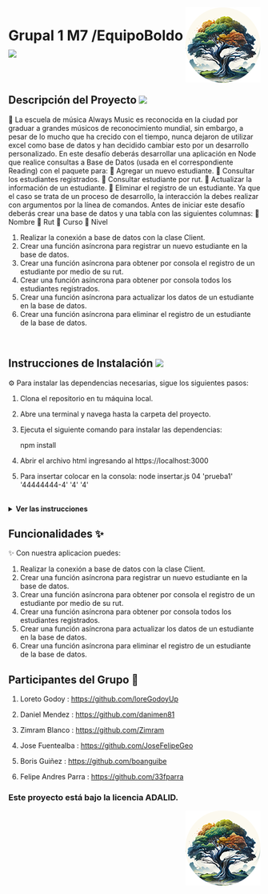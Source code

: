 <img src="public/images/boldoMedio.png" align="right" />
 <h1 align= left ><b>Grupal 1 M7 /EquipoBoldo</b> <img src = "https://media.giphy.com/media/gF2m2JOyGReppog8hU/giphy.gif" width = 80px></h1>

<br>

<h2><b>Descripción del Proyecto</b> <img src = " https://media.giphy.com/media/GjhqaB166nKR4BoEnh/giphy.gif" width = 50px></h2>

📝 La escuela de música Always Music es reconocida en la ciudad por graduar a grandes músicos de reconocimiento
mundial, sin embargo, a pesar de lo mucho que ha crecido con el tiempo, nunca dejaron de utilizar excel como base
de datos y han decidido cambiar esto por un desarrollo personalizado.
En este desafío deberás desarrollar una aplicación en Node que realice consultas a Base de Datos (usada en el
correspondiente Reading) con el paquete para:
 Agregar un nuevo estudiante.
 Consultar los estudiantes registrados.
 Consultar estudiante por rut.
 Actualizar la información de un estudiante.
 Eliminar el registro de un estudiante.
Ya que el caso se trata de un proceso de desarrollo, la interacción la debes realizar con argumentos por la línea de
comandos.
Antes de iniciar este desafío deberás crear una base de datos y una tabla con las siguientes columnas:
 Nombre
 Rut
 Curso
 Nivel

<!-- ![Foto de grupo](public/images/example.png) -->

1. Realizar la conexión a base de datos con la clase Client.
2. Crear una función asíncrona para registrar un nuevo estudiante en la base de datos.
3. Crear una función asíncrona para obtener por consola el registro de un estudiante por medio de su rut.
4. Crear una función asíncrona para obtener por consola todos los estudiantes registrados.
5. Crear una función asíncrona para actualizar los datos de un estudiante en la base de datos.
6. Crear una función asíncrona para eliminar el registro de un estudiante de la base de datos.

<br>

<h2><b>Instrucciones de Instalación</b> <img src = "https://media.giphy.com/media/3WZJkScSyfYVl7mGLd/giphy.gif" width = 60px></h2> 

⚙️ Para instalar las dependencias necesarias, sigue los siguientes pasos:

1. Clona el repositorio en tu máquina local.
2. Abre una terminal y navega hasta la carpeta del proyecto.
3. Ejecuta el siguiente comando para instalar las dependencias:

   npm install

4. Abrir el archivo html ingresando al https://localhost:3000
5. Para insertar colocar en la consola:  node insertar.js 04 'prueba1' '44444444-4' '4' '4'

<br>

<details> <img src = "https://media.giphy.com/media/v1.Y2lkPTc5MGI3NjExcTFtdWgyMmFrcHd4NjhuZWJ4aDJpcTlkbWlyNGQ4dDJwa2ZwZmptcSZlcD12MV9pbnRlcm5hbF9naWZfYnlfaWQmY3Q9cw/B4AgroOi1LkdPxMllY/giphy.gif" width = 50px> <summary><b>Ver las instrucciones</b></summary> 


1. Instalar las dependencias:

   ```sh
   npm install
   ```

2. En el caso de no poder instalar las dependencias:

   ```sh
   npm install --force
   ```

3. Las librerias que estamos ocupando `package.json`:

    ````sh
    ... 
    "name": "helpers",
    "version": "1.0.0",
    "description": "",
    "main": "index.js",
    + "type": "module",
    "scripts": {
    "test": "echo \"Error: no test specified\" && exit 1"
    },
    "author": "",
    "license": "ISC",
    "dependencies": {
    "express": "^4.18.2",
    "pg": "^8.11.2"
    }
    ````

 
</details>

## Funcionalidades :sparkles:

✨ Con nuestra aplicacion puedes:

1. Realizar la conexión a base de datos con la clase Client.
2. Crear una función asíncrona para registrar un nuevo estudiante en la base de datos.
3. Crear una función asíncrona para obtener por consola el registro de un estudiante por medio de su rut.
4. Crear una función asíncrona para obtener por consola todos los estudiantes registrados.
5. Crear una función asíncrona para actualizar los datos de un estudiante en la base de datos.
6. Crear una función asíncrona para eliminar el registro de un estudiante de la base de datos.


<!-- ![Foto de grupo](public/images/grupoVerde.jpg) -->

## Participantes del Grupo :busts_in_silhouette:

1. Loreto Godoy : https://github.com/loreGodoyUp

2. Daniel Mendez : https://github.com/danimen81

3. Zimram Blanco : https://github.com/Zimram

4. Jose Fuentealba : https://github.com/JoseFelipeGeo

5. Boris Guiñez : https://github.com/boanguibe

6. Felipe Andres Parra : https://github.com/33fparra


### Este proyecto está bajo la licencia ADALID.
<img src="public/images/boldoMedio.png" align="right" />

